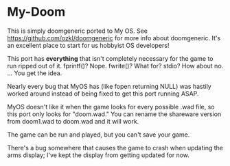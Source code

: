 # My-Doom
This is simply doomgeneric ported to My OS. See https://github.com/ozkl/doomgeneric for more info about doomgeneric. It's an excellent place to start for us hobbyist OS developers!

This port has **everything** that isn't completely necessary for the game to run ripped out of it. fprintf()? Nope. fwrite()? What for? stdio? How about no. ... You get the idea.

Nearly every bug that MyOS has (like fopen returning NULL) was hastily worked around instead of being fixed to get this port running ASAP.

MyOS doesn't like it when the game looks for every possible .wad file, so this port only looks for "doom.wad." You can rename the shareware version from doom1.wad to doom.wad and it will work.

The game can be run and played, but you can't save your game.

There's a bug somewhere that causes the game to crash when updating the arms display; I've kept the display from getting updated for now.
